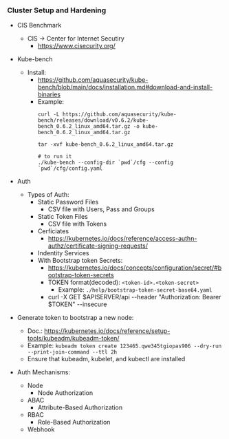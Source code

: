 ### Cluster Setup and Hardening

- CIS Benchmark
  - CIS -> Center for Internet Secutiry
    - <https://www.cisecurity.org/>

- Kube-bench
  - Install:
    - <https://github.com/aquasecurity/kube-bench/blob/main/docs/installation.md#download-and-install-binaries>
    - Example:
        ```
        curl -L https://github.com/aquasecurity/kube-bench/releases/download/v0.6.2/kube-bench_0.6.2_linux_amd64.tar.gz -o kube-bench_0.6.2_linux_amd64.tar.gz

        tar -xvf kube-bench_0.6.2_linux_amd64.tar.gz

        # to run it
        ./kube-bench --config-dir `pwd`/cfg --config `pwd`/cfg/config.yaml 
        ```

- Auth
  - Types of Auth:
    -  Static Password Files
       -  CSV file with Users, Pass and Groups
    -  Static Token Files
       -  CSV file with Tokens
    -  Cerficiates
       -  <https://kubernetes.io/docs/reference/access-authn-authz/certificate-signing-requests/>
    -  Indentity Services
    - With Bootstrap token Secrets:
      - <https://kubernetes.io/docs/concepts/configuration/secret/#bootstrap-token-secrets>
      - TOKEN format(decoded): `<token-id>.<token-secret>`
        - Example: `./help/bootstrap-token-secret-base64.yaml`
      - curl -X GET $APISERVER/api --header "Authorization: Bearer $TOKEN" --insecure

- Generate token to bootstrap a new node:
  - Doc.: <https://kubernetes.io/docs/reference/setup-tools/kubeadm/kubeadm-token/>
  - Example: `kubeadm token create 123465.qwe345tgiopas906 --dry-run --print-join-command --ttl 2h`
  - Ensure that kubeadm, kubelet, and kubectl are installed

- Auth Mechanisms:
  - Node 
    - Node Authorization
  - ABAC 
    - Attribute-Based Authorization
  - RBAC 
    - Role-Based Authorization
  - Webhook